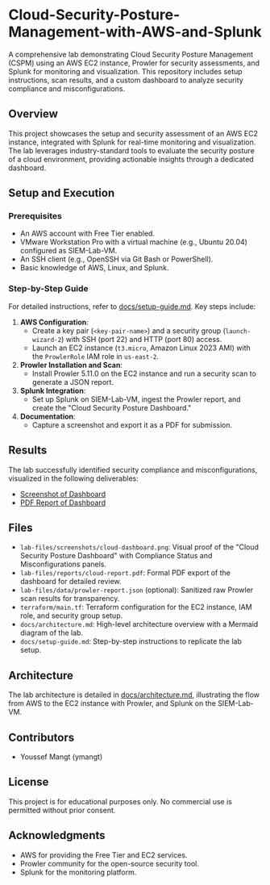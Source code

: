 # Cloud-Security-Posture-Management-with-AWS-and-Splunk

A comprehensive lab demonstrating Cloud Security Posture Management (CSPM) using an AWS EC2 instance, Prowler for security assessments, and Splunk for monitoring and visualization. This repository includes setup instructions, scan results, and a custom dashboard to analyze security compliance and misconfigurations.

## Overview

This project showcases the setup and security assessment of an AWS EC2 instance, integrated with Splunk for real-time monitoring and visualization. The lab leverages industry-standard tools to evaluate the security posture of a cloud environment, providing actionable insights through a dedicated dashboard.

## Setup and Execution

### Prerequisites
- An AWS account with Free Tier enabled.
- VMware Workstation Pro with a virtual machine (e.g., Ubuntu 20.04) configured as SIEM-Lab-VM.
- An SSH client (e.g., OpenSSH via Git Bash or PowerShell).
- Basic knowledge of AWS, Linux, and Splunk.

### Step-by-Step Guide
For detailed instructions, refer to [docs/setup-guide.md](docs/setup-guide.md). Key steps include:
1. **AWS Configuration**:
   - Create a key pair (`<key-pair-name>`) and a security group (`launch-wizard-2`) with SSH (port 22) and HTTP (port 80) access.
   - Launch an EC2 instance (`t3.micro`, Amazon Linux 2023 AMI) with the `ProwlerRole` IAM role in `us-east-2`.
2. **Prowler Installation and Scan**:
   - Install Prowler 5.11.0 on the EC2 instance and run a security scan to generate a JSON report.
3. **Splunk Integration**:
   - Set up Splunk on SIEM-Lab-VM, ingest the Prowler report, and create the "Cloud Security Posture Dashboard."
4. **Documentation**:
   - Capture a screenshot and export it as a PDF for submission.

## Results
The lab successfully identified security compliance and misconfigurations, visualized in the following deliverables:
- [Screenshot of Dashboard](lab-files/screenshots/cloud-dashboard.png)
- [PDF Report of Dashboard](lab-files/reports/cloud-report.pdf)

## Files
- `lab-files/screenshots/cloud-dashboard.png`: Visual proof of the "Cloud Security Posture Dashboard" with Compliance Status and Misconfigurations panels.
- `lab-files/reports/cloud-report.pdf`: Formal PDF export of the dashboard for detailed review.
- `lab-files/data/prowler-report.json` (optional): Sanitized raw Prowler scan results for transparency.
- `terraform/main.tf`: Terraform configuration for the EC2 instance, IAM role, and security group setup.
- `docs/architecture.md`: High-level architecture overview with a Mermaid diagram of the lab.
- `docs/setup-guide.md`: Step-by-step instructions to replicate the lab setup.

## Architecture
The lab architecture is detailed in [docs/architecture.md](docs/architecture.md), illustrating the flow from AWS to the EC2 instance with Prowler, and Splunk on the SIEM-Lab-VM.

## Contributors
- Youssef Mangt (ymangt)

## License
This project is for educational purposes only. No commercial use is permitted without prior consent.

## Acknowledgments
- AWS for providing the Free Tier and EC2 services.
- Prowler community for the open-source security tool.
- Splunk for the monitoring platform.

